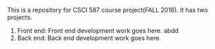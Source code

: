 This is a repository for CSCI 587 course project(FALL 2016). It has two projects.
1. Front end: Front end development work goes here.
abdd
2. Back end: Back end development work goes here.
